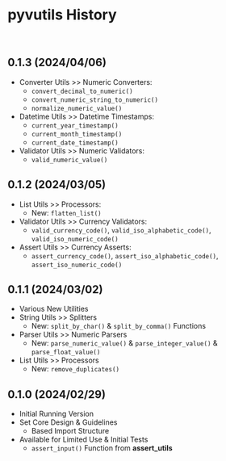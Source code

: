 # pyvutils History

<br>

## 0.1.3 (2024/04/06)

- Converter Utils >> Numeric Converters:
    - `convert_decimal_to_numeric()`
    - `convert_numeric_string_to_numeric()`
    - `normalize_numeric_value()`
- Datetime Utils >> Datetime Timestamps:
    - `current_year_timestamp()`
    - `current_month_timestamp()`
    - `current_date_timestamp()`
- Validator Utils >> Numeric Validators:
    - `valid_numeric_value()`


## 0.1.2 (2024/03/05)

- List Utils >> Processors:
    - New: `flatten_list()`
- Validator Utils >> Currency Validators:
    - `valid_currency_code()`, `valid_iso_alphabetic_code()`, `valid_iso_numeric_code()`
- Assert Utils >> Currency Asserts:
    - `assert_currency_code()`, `assert_iso_alphabetic_code()`, `assert_iso_numeric_code()`


## 0.1.1 (2024/03/02)

- Various New Utilities
- String Utils >> Splitters
    - New: `split_by_char()` & `split_by_comma()` Functions
- Parser Utils >> Numeric Parsers
    - New: `parse_numeric_value()` & `parse_integer_value()` & `parse_float_value()`
- List Utils >> Processors
    - New: `remove_duplicates()`


## 0.1.0 (2024/02/29)

- Initial Running Version
- Set Core Design & Guidelines
    - Based Import Structure
- Available for Limited Use & Initial Tests
    - `assert_input()` Function from **assert_utils**

